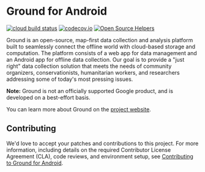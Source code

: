 # Ground for Android
[![cloud build status](https://storage.googleapis.com/gradle_cache_bucket/status.svg)](https://console.cloud.google.com/cloud-build/dashboard?project=ground-android-gcb)
[![codecov.io](https://codecov.io/github/google/ground-android/branch/master/graph/badge.svg)](https://codecov.io/github/google/ground-android)
[![Open Source Helpers](https://www.codetriage.com/google/ground-android/badges/users.svg)](https://www.codetriage.com/google/ground-android)

Ground is an open-source, map-first data collection and analysis platform built
to seamlessly connect the offline world with cloud-based storage and
computation. The platform consists of a web app for data management and an
Android app for offline data collection. Our goal is to provide a "just right"
data collection solution that meets the needs of community organizers,
conservationists, humanitarian workers, and researchers addressing some of
today's most pressing issues.

**Note:** Ground is not an officially supported Google product, and is developed
on a best-effort basis.

You can learn more about Ground on the [project
website](https://google.github.io/ground-platform).

## Contributing

We'd love to accept your patches and contributions to this project. For more
information, including details on the required Contributor License Agreement
(CLA), code reviews, and environment setup, see
[Contributing to Ground for Android](CONTRIBUTING.md). 
